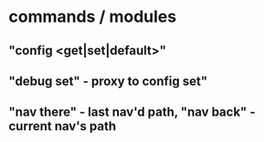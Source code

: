 # commands / modules

## "config <get|set|default>"

## "debug set" - proxy to config set"

## "nav there" - last nav'd path, "nav back" - current nav's path
